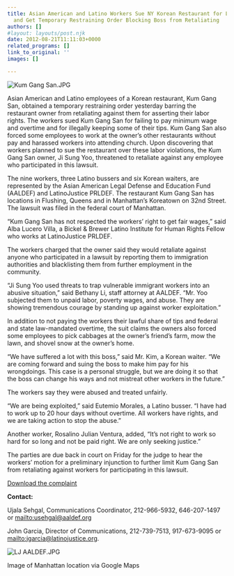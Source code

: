```yaml
---
title: Asian American and Latino Workers Sue NY Korean Restaurant for Labor Violations
  and Get Temporary Restraining Order Blocking Boss from Retaliating
authors: []
#layout: layouts/post.njk
date: 2012-08-21T11:11:03+0000
related_programs: []
link_to_original: ''
images: []

---
```

![Kum Gang San.JPG](/uploads/Kum%20Gang%20San-thumb-240x177-617.jpg)

Asian American and Latino employees of a Korean restaurant, Kum Gang San, obtained a temporary restraining order yesterday barring the restaurant owner from retaliating against them for asserting their labor rights. The workers sued Kum Gang San for failing to pay minimum wage and overtime and for illegally keeping some of their tips. Kum Gang San also forced some employees to work at the owner’s other restaurants without pay and harassed workers into attending church. Upon discovering that workers planned to sue the restaurant over these labor violations, the Kum Gang San owner, Ji Sung Yoo, threatened to retaliate against any employee who participated in this lawsuit.

The nine workers, three Latino bussers and six Korean waiters, are represented by the Asian American Legal Defense and Education Fund (AALDEF) and LatinoJustice PRLDEF. The restaurant Kum Gang San has locations in Flushing, Queens and in Manhattan’s Koreatown on 32nd Street. The lawsuit was filed in the federal court of Manhattan.

“Kum Gang San has not respected the workers’ right to get fair wages,” said Alba Lucero Villa, a Bickel & Brewer Latino Institute for Human Rights Fellow who works at LatinoJustice PRLDEF.

The workers charged that the owner said they would retaliate against anyone who participated in a lawsuit by reporting them to immigration authorities and blacklisting them from further employment in the community.

“Ji Sung Yoo used threats to trap vulnerable immigrant workers into an abusive situation,” said Bethany Li, staff attorney at AALDEF. “Mr. Yoo subjected them to unpaid labor, poverty wages, and abuse. They are showing tremendous courage by standing up against worker exploitation.”

In addition to not paying the workers their lawful share of tips and federal and state law-mandated overtime, the suit claims the owners also forced some employees to pick cabbages at the owner’s friend’s farm, mow the lawn, and shovel snow at the owner’s home.

“We have suffered a lot with this boss,” said Mr. Kim, a Korean waiter. “We are coming forward and suing the boss to make him pay for his wrongdoings. This case is a personal struggle, but we are doing it so that the boss can change his ways and not mistreat other workers in the future.”

The workers say they were abused and treated unfairly.

“We are being exploited,” said Eutemio Morales, a Latino busser. “I have had to work up to 20 hour days without overtime. All workers have rights, and we are taking action to stop the abuse.”

Another worker, Rosalino Julian Ventura, added, “It’s not right to work so hard for so long and not be paid right. We are only seeking justice.”

The parties are due back in court on Friday for the judge to hear the workers’ motion for a preliminary injunction to further limit Kum Gang San from retaliating against workers for participating in this lawsuit.

[Download the complaint][1]

**Contact:**

Ujala Sehgal, Communications Coordinator, 212-966-5932, 646-207-1497 or <mailto:usehgal@aaldef.org>

John Garcia, Director of Communications, 212-739-7513, 917-673-9095 or <mailto:jgarcia@latinojustice.org>.

![LJ AALDEF.JPG](/uploads/LJ%20AALDEF-thumb-500x104-615.jpg)

Image of Manhattan location via Google Maps

[1]: /uploads/pdf/Complaint%20Kum%20Gang%20San.pdf